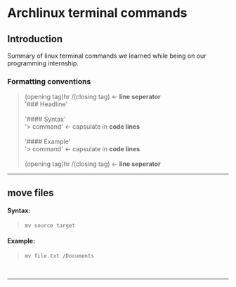 # Archlinux terminal commands

## Introduction

Summary of linux terminal commands we learned while being on our programming internship.

### Formatting conventions

> (opening tag)hr /(closing tag) <- **line seperator** <br>
>'### Headline'
> <br><br>
>'#### Syntax' <br>
>'> command' <- capsulate in **code lines** 
> <br><br>
> '#### Example' <br>
>'> command' <- capsulate in **code lines**
> <br><br>
>  (opening tag)hr /(closing tag) <- **line seperator** <br>

<hr />


## move files

#### Syntax:

>```mv source target```

#### Example:

>```mv file.txt /Documents```

<br>
<hr />


